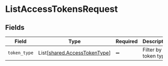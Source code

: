 # ListAccessTokensRequest


## Fields

| Field                                                                  | Type                                                                   | Required                                                               | Description                                                            |
| ---------------------------------------------------------------------- | ---------------------------------------------------------------------- | ---------------------------------------------------------------------- | ---------------------------------------------------------------------- |
| `token_type`                                                           | List[[shared.AccessTokenType](../../models/shared/accesstokentype.md)] | :heavy_minus_sign:                                                     | Filter by token types                                                  |